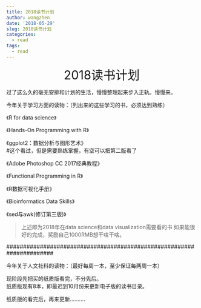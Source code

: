 ```yaml
---
title: 2018读书计划
author: wangzhen
date: '2018-05-29'
slug: 2018读书计划
categories:
  - read
tags:
  - read
---
```


<center><font size=6>2018读书计划</font></center>

过了这么久的毫无安排和计划的生活，慢慢整理起来步入正轨。慢慢来。

今年关于学习方面的读物：（列出来的这些学习的书，必须达到熟练）

《R for data science》

《Hands-On Programming with R》

《ggplot2：数据分析与图形艺术》<br>
#这个看过，但是需要熟练掌握，有空可以把第二版看了

《Adobe Photoshop CC 2017经典教程》

《Functional Programming in R》

《R数据可视化手册》

《Bioinformatics Data Skills》

《sed与awk(修订第三版)》


> 上述即为2018年在data science和data visualization需要看的书
> 如果能很好的完成，奖励自己1000RMB想干啥干啥。


######################################################################


今年关于人文社科的读物：（最好每周一本，至少保证每两周一本）

现阶段先把买的纸质版看完，不分先后。<br>
纸质版现有8本，即最迟到10月份来更新电子版的读书目录。<br>

纸质版的看完后，再来更新..........

